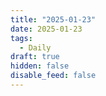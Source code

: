 ```yaml
---
title: "2025-01-23"
date: 2025-01-23
tags:
  - Daily
draft: true
hidden: false
disable_feed: false
---
```


